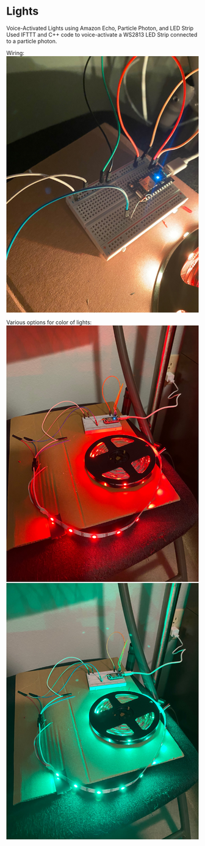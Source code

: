 # Lights
Voice-Activated Lights using Amazon Echo, Particle Photon, and LED Strip
Used IFTTT and C++ code to voice-activate a WS2813 LED Strip connected to a particle photon.

Wiring:
![Image](https://github.com/saibulusu/Lights/blob/master/IMG_9235.JPG)

Various options for color of lights:
![Image](https://github.com/saibulusu/Lights/blob/master/IMG_8492.JPG)
![Image](https://github.com/saibulusu/Lights/blob/master/IMG_2131.JPG)
